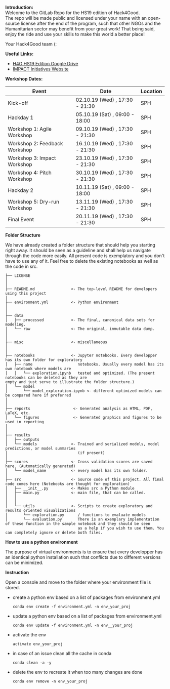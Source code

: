 **Introduction:**  
Welcome to the GitLab Repo for the HS19 edition of Hack4Good.  
The repo will be made public and licensed under your name with an open-source 
license after the end of the program, such that other NGOs and the Humanitarian
sector may benefit from your great work! That being said, enjoy the ride and use 
your skills to make this world a better place! 

Your Hack4Good team (:


**Useful Links:**
*  [H4G HS19 Edition Google Drive](https://drive.google.com/drive/u/0/folders/0ABpSrE_j2_nHUk9PVA)
*  [IMPACT Initiatives Website](https://www.impact-initiatives.org)

**Workshop Dates:**

| Event | Date | Location |
| ------ | ------ | ------ |
| Kick-off |  02.10.19 (Wed) , 17:30 - 21:30| SPH |
| Hackday 1 |  05.10.19 (Sat) , 09:00 - 18:00| SPH |
| Workshop 1: Agile Workshop |  09.10.19 (Wed) , 17:30 - 21:30| SPH |
| Workshop 2: Feedback Workshop |  16.10.19 (Wed) , 17:30 - 21:30| SPH |
| Workshop 3: Impact Workshop |  23.10.19 (Wed) , 17:30 - 21:30| SPH |
| Workshop 4: Pitch Workshop |  30.10.19 (Wed) , 17:30 - 21:30| SPH |
| Hackday 2 |  10.11.19 (Sat) , 09:00 - 18:00| SPH |
| Workshop 5: Dry-run Workshop |  13.11.19 (Wed) , 17:30 - 21:30| SPH |
| Final Event |  20.11.19 (Wed) , 17:30 - 21:30| SPH |

**Folder Structure**

We have already created a folder structure that should help you starting right away. It should be seen as a guideline and shall help us
navigate through the code more easily. All present code is exemplatory and you don't have to use any of it. Feel free to delete the existing notebooks as well as the code in src.


```
├── LICENSE
│
│
├── README.md                <- The top-level README for developers using this project
│
├── environment.yml          <- Python environment
│                               
│
├── data
│   ├── processed            <- The final, canonical data sets for modeling.
│   └── raw                  <- The original, immutable data dump.
│
│
├── misc                     <- miscellaneous
│
│
├── notebooks                <- Jupyter notebooks. Every developper has its own folder for exploratory
│   ├── name                    notebooks. Usually every model has its own notebook where models are
│   │   └── exploration.ipynb   tested and optimized. (The present notebooks can be deleted as they are                                      empty and just serve to illustrate the folder structure.)
│   └── model
│       └── model_exploration.ipynb <- different optimized models can be compared here if preferred    
│
│
├── reports                   <- Generated analysis as HTML, PDF, LaTeX, etc.
│   └── figures               <- Generated graphics and figures to be used in reporting
│
│
├── results
│   ├── outputs
│   └── models               <- Trained and serialized models, model predictions, or model summaries
│                               (if present)
│
├── scores                   <- Cross validation scores are saved here. (Automatically generated)
│   └── model_name           <- every model has its own folder. 
│
├── src                      <- Source code of this project. All final code comes here (Notebooks are thought for exploration)
│   ├── __init__.py          <- Makes src a Python module
│   ├── main.py              <- main file, that can be called.
│   │
│   │
│   └── utils                <- Scripts to create exploratory and results oriented visualizations
│       └── exploration.py      / functions to evaluate models
│       └── evaluation.py       There is an exemplary implementation of these function in the sample notebook and they should be seen
                                as a help if you wish to use them. You can completely ignore or delete both files.
```

**How to use a python environment**

The purpose of virtual environments is to ensure that every developper has an identical python installation such that conflicts due to different versions can be minimized.

**Instruction**

Open a console and move to the folder where your environment file is stored.

* create a python env based on a list of packages from environment.yml

  ```conda env create -f environment.yml -n env_your_proj```

* update a python env based on a list of packages from environment.yml

  ```conda env update -f environment.yml -n env__your_proj```

* activate the env  

  ```activate env_your_proj```
  
* in case of an issue clean all the cache in conda

   ```conda clean -a -y```

* delete the env to recreate it when too many changes are done  

  ```conda env remove -n env_your_proj```
